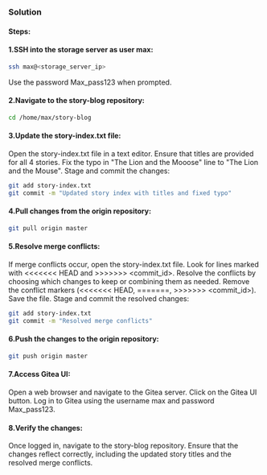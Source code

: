 ### Solution

#### Steps:

#### 1.SSH into the storage server as user max:

```bash
ssh max@<storage_server_ip>
```
Use the password Max_pass123 when prompted.

#### 2.Navigate to the story-blog repository:

```bash
cd /home/max/story-blog
```

#### 3.Update the story-index.txt file:

Open the story-index.txt file in a text editor.
Ensure that titles are provided for all 4 stories.
Fix the typo in "The Lion and the Mooose" line to "The Lion and the Mouse".
Stage and commit the changes:

```bash
git add story-index.txt
git commit -m "Updated story index with titles and fixed typo"
```

#### 4.Pull changes from the origin repository:

```bash
git pull origin master
```

#### 5.Resolve merge conflicts:

If merge conflicts occur, open the story-index.txt file.
Look for lines marked with <<<<<<< HEAD and >>>>>>> <commit_id>.
Resolve the conflicts by choosing which changes to keep or combining them as needed.
Remove the conflict markers (<<<<<<< HEAD, =======, >>>>>>> <commit_id>).
Save the file.
Stage and commit the resolved changes:

```bash
git add story-index.txt
git commit -m "Resolved merge conflicts"
```

#### 6.Push the changes to the origin repository:

```bash
git push origin master
```

#### 7.Access Gitea UI:

Open a web browser and navigate to the Gitea server.
Click on the Gitea UI button.
Log in to Gitea using the username max and password Max_pass123.

#### 8.Verify the changes:

Once logged in, navigate to the story-blog repository.
Ensure that the changes reflect correctly, including the updated story titles and the resolved merge conflicts.